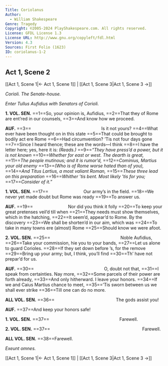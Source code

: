 ```yaml
---
Title: Coriolanus
Author: 
  - William Shakespeare
Genre: Tragedy
Copyright: ©2005-2024 PlayShakespeare.com. All rights reserved.
License: GFDL License 1.3
License URL: http://www.gnu.org/copyleft/fdl.html
Version: 4.3
Sources: First Folio (1623)
ID: coriolanus-1-2
---
```


## Act 1, Scene 2
[[Act 1, Scene 1|← Act 1, Scene 1]] | [[Act 1, Scene 3|Act 1, Scene 3 →]]

*Corioli. The Senate-house.*

*Enter Tullus Aufidius with Senators of Corioli.*

**1. VOL. SEN.**
==1==So, your opinion is, Aufidius,
==2==That they of Rome are ent’red in our counsels,
==3==And know how we proceed.

**AUF.**
==3==                Is it not yours?
==4==What ever have been thought on in this state
==5==That could be brought to bodily act ere Rome
==6==Had circumvention? ’Tis not four days gone
==7==Since I heard thence; these are the words—I think
==8==I have the letter here; yes, here it is:
*(Reads.)*
==9==*“They have press’d a power, but it is not known*
==10==*Whether for east or west. The dearth is great,*
==11==*The people mutinous; and it is rumor’d,*
==12==*Cominius, Martius your old enemy*
==13==*(Who is of Rome worse hated than of you),*
==14==*And Titus Lartius, a most valiant Roman,*
==15==*These three lead on this preparation*
==16==*Whither ’tis bent. Most likely ’tis for you;*
==17==*Consider of it.”*

**1. VOL. SEN.**
==17==        Our army’s in the field.
==18==We never yet made doubt but Rome was ready
==19==To answer us.

**AUF.**
==19==        Nor did you think it folly
==20==To keep your great pretenses veil’d till when
==21==They needs must show themselves, which in the hatching,
==22==It seem’d, appear’d to Rome. By the discovery
==23==We shall be shorten’d in our aim, which was
==24==To take in many towns ere (almost) Rome
==25==Should know we were afoot.

**2. VOL. SEN.**
==25==                Noble Aufidius,
==26==Take your commission, hie you to your bands,
==27==Let us alone to guard Corioles.
==28==If they set down before ’s, for the remove
==29==Bring up your army; but, I think, you’ll find
==30==Th’ have not prepar’d for us.

**AUF.**
==30==                O, doubt not that,
==31==I speak from certainties. Nay more,
==32==Some parcels of their power are forth already,
==33==And only hitherward. I leave your honors.
==34==If we and Caius Martius chance to meet,
==35==’Tis sworn between us we shall ever strike
==36==Till one can do no more.

**ALL VOL. SEN.**
==36==              The gods assist you!

**AUF.**
==37==And keep your honors safe!

**1. VOL. SEN.**
==37==                Farewell.

**2. VOL. SEN.**
==37==                     Farewell.

**ALL VOL. SEN.**
==38==Farewell.

*Exeunt omnes.*

[[Act 1, Scene 1|← Act 1, Scene 1]] | [[Act 1, Scene 3|Act 1, Scene 3 →]]